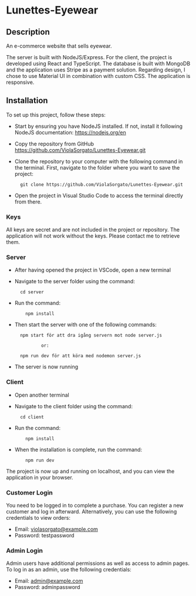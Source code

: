 # Lunettes-Eyewear

## Description

An e-commerce website that sells eyewear.

The server is built with NodeJS/Express. For the client, the project is developed using React and TypeScript.
The database is built with MongoDB and the application uses Stripe as a payment solution.
Regarding design, I chose to use Material UI in combination with custom CSS. The application is responsive.

## Installation

To set up this project, follow these steps:

- Start by ensuring you have NodeJS installed. If not, install it following NodeJS documentation: https://nodejs.org/en

- Copy the repository from GitHub https://github.com/ViolaSorgato/Lunettes-Eyewear.git

- Clone the repository to your computer with the following command in the terminal. First, navigate to the folder where you want to save the project:

        git clone https://github.com/ViolaSorgato/Lunettes-Eyewear.git

- Open the project in Visual Studio Code to access the terminal directly from there.

### Keys

All keys are secret and are not included in the project or repository. The application will not work without the keys. Please contact me to retrieve them.

### Server

- After having opened the project in VSCode, open a new terminal

- Navigate to the server folder using the command:

        cd server

- Run the command:

          npm install

- Then start the server with one of the following commands:

        npm start för att dra igång servern mot node server.js

                or:

        npm run dev för att köra med nodemon server.js

- The server is now running

### Client

- Open another terminal

- Navigate to the client folder using the command:

        cd client

- Run the command:

          npm install

- When the installation is complete, run the command:

          npm run dev

The project is now up and running on localhost, and you can view the application in your browser.

### Customer Login

You need to be logged in to complete a purchase. You can register a new customer and log in afterward. Alternatively, you can use the following credentials to view orders:

- Email: violasorgato@example.com
- Password: testpassword

### Admin Login

Admin users have additional permissions as well as access to admin pages. To log in as an admin, use the following credentials:

- Email: admin@example.com
- Password: adminpassword
